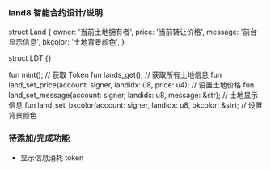 ### land8 智能合约设计/说明

struct Land {
	owner: '当前土地拥有者',
	price: '当前转让价格',
	message: '前台显示信息',
	bkcolor: '土地背景颜色',
}

struct LDT {}

fun mint();       // 获取 Token
fun lands_get();  // 获取所有土地信息
fun land_set_price(account: signer, landidx: u8, price: u4);  // 设置土地价格
fun land_set_message(account: signer, landidx: u8, message: &str);  // 土地显示信息
fun land_set_bkcolor(account: signer, landidx: u8, bkcolor: &str);  // 设置背景颜色

### 待添加/完成功能

- 显示信息消耗 token
